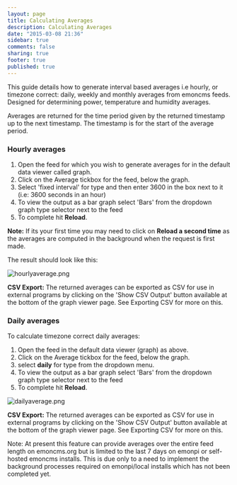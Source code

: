 ```yaml
---
layout: page
title: Calculating Averages
description: Calculating Averages
date: "2015-03-08 21:36"
sidebar: true
comments: false
sharing: true
footer: true
published: true
---
```


This guide details how to generate interval based averages i.e hourly, or timezone correct: daily, weekly and monthly averages from emoncms feeds. Designed for determining power, temperature and humidity averages.

Averages are returned for the time period given by the returned timestamp up to the next timestamp. The timestamp is for the start of the average period.

### Hourly averages

1. Open the feed for which you wish to generate averages for in the default data viewer called graph.
2. Click on the Average tickbox for the feed, below the graph.
3. Select 'fixed interval' for type and then enter 3600 in the box next to it (i.e: 3600 seconds in an hour)
4. To view the output as a bar graph select 'Bars' from the dropdown graph type selector next to the feed
5. To complete hit **Reload**.

**Note:** If its your first time you may need to click on **Reload a second time** as the averages are computed in the background when the request is first made.

The result should look like this:

![hourlyaverage.png](/images/setup/hourlyaverage.png)

**CSV Export:** The returned averages can be exported as CSV for use in external programs by clicking on the 'Show CSV Output' button available at the bottom of the graph viewer page. See Exporting CSV for more on this.

### Daily averages

To calculate timezone correct daily averages:

1. Open the feed in the default data viewer (graph) as above.
2. Click on the Average tickbox for the feed, below the graph.
3. select **daily** for type from the dropdown menu.
4. To view the output as a bar graph select 'Bars' from the dropdown graph type selector next to the feed
5. To complete hit **Reload**.

![dailyaverage.png](/images/setup/dailyaverage.png)

**CSV Export:** The returned averages can be exported as CSV for use in external programs by clicking on the 'Show CSV Output' button available at the bottom of the graph viewer page. See Exporting CSV for more on this.

Note: At present this feature can provide averages over the entire feed length on emoncms.org but is limited to the last 7 days on emonpi or self-hosted emoncms installs. This is due only to a need to implement the background processes required on emonpi/local installs which has not been completed yet.
